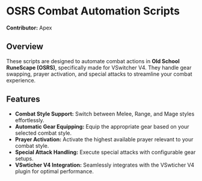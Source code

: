 # OSRS Combat Automation Scripts

**Contributor:** Apex

## Overview

These scripts are designed to automate combat actions in **Old School RuneScape (OSRS)**, specifically made for VSwitcher V4. They handle gear swapping, prayer activation, and special attacks to streamline your combat experience.

## Features

- **Combat Style Support:** Switch between Melee, Range, and Mage styles effortlessly.
- **Automatic Gear Equipping:** Equip the appropriate gear based on your selected combat style.
- **Prayer Activation:** Activate the highest available prayer relevant to your combat style.
- **Special Attack Handling:** Execute special attacks with configurable gear setups.
- **VSwticher V4 Integration:** Seamlessly integrates with the VSwticher V4 plugin for optimal performance.
